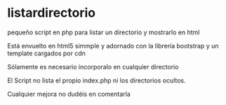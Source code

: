 # listardirectorio
pequeño script en php para listar un directorio y mostrarlo en html 

Está envuelto en html5 simmple y adornado con la librería bootstrap y un template cargados por cdn

Sólamente es necesario incorporalo en cualquier directorio

El Script no lista el propio index.php ni los directorios ocultos. 

Cualquier mejora no dudéis en comentarla
